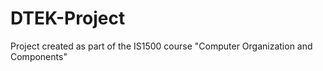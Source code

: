 # DTEK-Project
Project created as part of the IS1500 course "Computer Organization and Components" 

